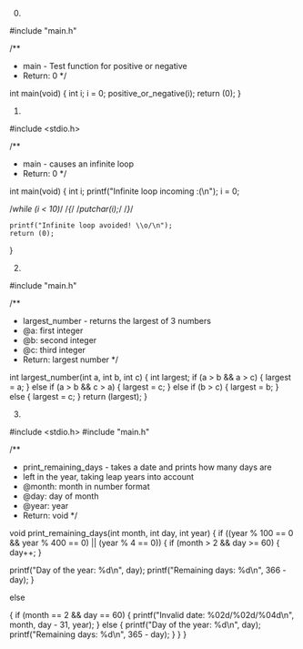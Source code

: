 0.

#include "main.h"

/**
* main - Test function for positive or negative
* Return: 0
*/

int main(void)
{
	int i;
	i = 0;
	positive_or_negative(i);
	return (0);
}

1.
#include <stdio.h>

/**
* main - causes an infinite loop
* Return: 0
*/

int main(void)
{
int i;
	printf("Infinite loop incoming :(\n");
	i = 0;

/*while (i < 10)*/
/*{*/
/*putchar(i);*/
/*}*/

	printf("Infinite loop avoided! \\o/\n");
	return (0);
}

2.
#include "main.h"

/**
* largest_number - returns the largest of 3 numbers
* @a: first integer
* @b: second integer
* @c: third integer
* Return: largest number
*/

int largest_number(int a, int b, int c)
{
int largest;
	if (a > b && a > c)
{
largest = a;
}
	else if (a > b && c > a)
{
largest = c;
}
	else if (b > c)
{
largest = b;
}
	else
{
largest = c;
}
	return (largest);
}

3.
#include <stdio.h>
#include "main.h"

/**
 * print_remaining_days - takes a date and prints how many days are
 * left in the year, taking leap years into account
 * @month: month in number format
 * @day: day of month
 * @year: year
 * Return: void
 */

void print_remaining_days(int month, int day, int year)
{
	if ((year % 100 == 0 && year % 400 == 0) || (year % 4 == 0))
	{
	if (month > 2 && day >= 60)
	{
	day++;
}

printf("Day of the year: %d\n", day);
printf("Remaining days: %d\n", 366 - day);
}

else

{
	if (month == 2 && day == 60)
{
	printf("Invalid date: %02d/%02d/%04d\n", month, day - 31, year);
}
else
	{
	printf("Day of the year: %d\n", day);
	printf("Remaining days: %d\n", 365 - day);
	}
}
}



